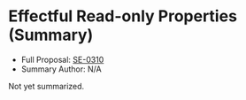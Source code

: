 # Effectful Read-only Properties (Summary)

* Full Proposal: [SE-0310](https://github.com/apple/swift-evolution/blob/main/proposals/0310-effectful-readonly-properties.md)
* Summary Author: N/A

Not yet summarized.
